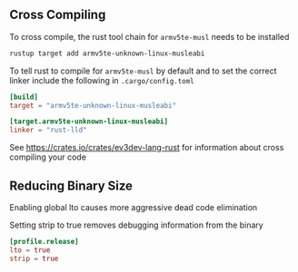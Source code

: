 ## Cross Compiling

To cross compile, the rust tool chain for `armv5te-musl` needs to be installed

```bash
rustup target add armv5te-unknown-linux-musleabi
```

To tell rust to compile for `armv5te-musl` by default and to set the correct linker
include the following in `.cargo/config.toml`

```toml
[build]
target = "armv5te-unknown-linux-musleabi"

[target.armv5te-unknown-linux-musleabi]
linker = "rust-lld"
```

See https://crates.io/crates/ev3dev-lang-rust for information about cross compiling your code

## Reducing Binary Size

Enabling global lto causes more aggressive dead code elimination

Setting strip to true removes debugging information from the binary

```toml
[profile.release]
lto = true
strip = true
```

